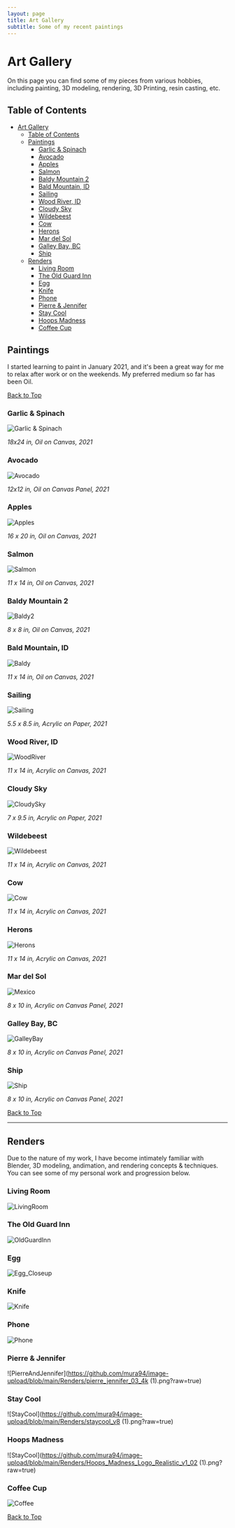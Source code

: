 ```yaml
---
layout: page
title: Art Gallery
subtitle: Some of my recent paintings
---
```


# Art Gallery

On this page you can find some of my pieces from various hobbies, including painting, 3D modeling, rendering, 3D Printing, resin casting, etc.

## Table of Contents

- [Art Gallery](#art-gallery)
  - [Table of Contents](#table-of-contents)
  - [Paintings](#paintings)
    - [Garlic & Spinach](#garlic--spinach)
    - [Avocado](#avocado)
    - [Apples](#apples)
    - [Salmon](#salmon)
    - [Baldy Mountain 2](#baldy-mountain-2)
    - [Bald Mountain, ID](#bald-mountain-id)
    - [Sailing](#sailing)
    - [Wood River, ID](#wood-river-id)
    - [Cloudy Sky](#cloudy-sky)
    - [Wildebeest](#wildebeest)
    - [Cow](#cow)
    - [Herons](#herons)
    - [Mar del Sol](#mar-del-sol)
    - [Galley Bay, BC](#galley-bay-bc)
    - [Ship](#ship)
  - [Renders](#renders)
    - [Living Room](#living-room)
    - [The Old Guard Inn](#the-old-guard-inn)
    - [Egg](#egg)
    - [Knife](#knife)
    - [Phone](#phone)
    - [Pierre & Jennifer](#pierre--jennifer)
    - [Stay Cool](#stay-cool)
    - [Hoops Madness](#hoops-madness)
    - [Coffee Cup](#coffee-cup)

## Paintings

I started learning to paint in January 2021, and it's been a great way for me to relax after work or on the weekends. My preferred medium so far has been Oil.

[Back to Top](#table-of-contents)

### Garlic & Spinach 

![Garlic & Spinach](https://raw.githubusercontent.com/mura94/image-upload/main/FinishedPaintings/GarlicAndSpinach_v1.png)

*18x24 in, Oil on Canvas, 2021*

### Avocado

![Avocado](https://raw.githubusercontent.com/mura94/image-upload/main/FinishedPaintings/avocado.png)

*12x12 in, Oil on Canvas Panel, 2021*

### Apples

![Apples](https://github.com/mura94/image-upload/blob/main/FinishedPaintings/apples.png?raw=true)

*16 x 20 in, Oil on Canvas, 2021*

### Salmon

![Salmon](https://github.com/mura94/image-upload/blob/main/FinishedPaintings/salmon.jpg?raw=true)

*11 x 14 in, Oil on Canvas, 2021*

### Baldy Mountain 2

![Baldy2](https://github.com/mura94/image-upload/blob/main/FinishedPaintings/baldy2.jpg?raw=true)

*8 x 8 in, Oil on Canvas, 2021*

### Bald Mountain, ID

![Baldy](https://github.com/mura94/image-upload/blob/main/FinishedPaintings/baldy.jpg?raw=true)

*11 x 14 in, Oil on Canvas, 2021*

### Sailing

![Sailing](https://github.com/mura94/image-upload/blob/main/FinishedPaintings/sailboat.jpg?raw=true)

*5.5 x 8.5 in, Acrylic on Paper, 2021*

### Wood River, ID

![WoodRiver](https://github.com/mura94/image-upload/blob/main/FinishedPaintings/woodriver.jpg?raw=true)

*11 x 14 in, Acrylic on Canvas, 2021*

### Cloudy Sky

![CloudySky](https://github.com/mura94/image-upload/blob/main/FinishedPaintings/field.jpg?raw=true)

*7 x 9.5 in, Acrylic on Paper, 2021*

### Wildebeest

![Wildebeest](https://github.com/mura94/image-upload/blob/main/FinishedPaintings/wildebeest.jpg?raw=true)

*11 x 14 in, Acrylic on Canvas, 2021*

### Cow

![Cow](https://github.com/mura94/image-upload/blob/main/FinishedPaintings/cow.jpg?raw=true)

*11 x 14 in, Acrylic on Canvas, 2021*

### Herons

![Herons](https://github.com/mura94/image-upload/blob/main/FinishedPaintings/20210118_143142.jpg?raw=true)

*11 x 14 in, Acrylic on Canvas, 2021*

### Mar del Sol

![Mexico](https://github.com/mura94/image-upload/blob/main/FinishedPaintings/mexico.jpg?raw=true)

*8 x 10 in, Acrylic on Canvas Panel, 2021*

### Galley Bay, BC

![GalleyBay](https://github.com/mura94/image-upload/blob/main/FinishedPaintings/galley_bay.jpg?raw=true)

*8 x 10 in, Acrylic on Canvas Panel, 2021*

### Ship

![Ship](https://github.com/mura94/image-upload/blob/main/FinishedPaintings/ship.jpg?raw=true)

*8 x 10 in, Acrylic on Canvas Panel, 2021*

[Back to Top](#table-of-contents)

----

## Renders

Due to the nature of my work, I have become intimately familiar with Blender, 3D modeling, andimation, and rendering concepts & techniques. You can see some of my personal work and progression below.

### Living Room

![LivingRoom](https://github.com/mura94/image-upload/blob/main/Renders/LivingRoom_v1_Herons.png?raw=true)

### The Old Guard Inn

![OldGuardInn](https://github.com/mura94/image-upload/blob/main/Renders/flowerbar_v3_2k.png?raw=true)

### Egg

![Egg_Closeup](https://github.com/mura94/image-upload/blob/main/Renders/Egg_Closeup.png?raw=true)

### Knife

![Knife](https://github.com/mura94/image-upload/blob/main/Renders/0076.png?raw=true)

### Phone

![Phone](https://github.com/mura94/image-upload/blob/main/Renders/iPhone_v3_1440_square.png?raw=true)

### Pierre & Jennifer

![PierreAndJennifer](https://github.com/mura94/image-upload/blob/main/Renders/pierre_jennifer_03_4k (1).png?raw=true)

### Stay Cool

![StayCool](https://github.com/mura94/image-upload/blob/main/Renders/staycool_v8 (1).png?raw=true)

### Hoops Madness

![StayCool](https://github.com/mura94/image-upload/blob/main/Renders/Hoops_Madness_Logo_Realistic_v1_02 (1).png?raw=true)

### Coffee Cup

![Coffee](https://github.com/mura94/image-upload/blob/main/Renders/Coffee_Cup_Render_009.png?raw=true)

[Back to Top](#table-of-contents)
